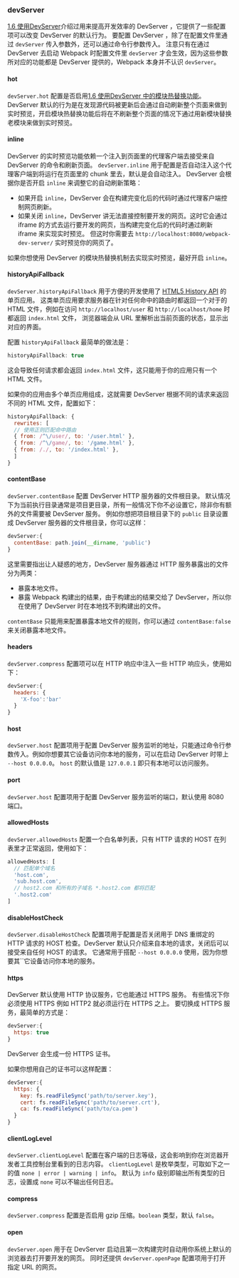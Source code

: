 ### devServer
[1.6 使用DevServer](../1入门/1.6使用DevServer.md)介绍过用来提高开发效率的 DevServer ，它提供了一些配置项可以改变 DevServer 的默认行为。
要配置 DevServer ，除了在配置文件里通过 `devServer` 传入参数外，还可以通过命令行参数传入。
注意只有在通过 DevServer 去启动 Webpack 时配置文件里 `devServer` 才会生效，因为这些参数所对应的功能都是 DevServer 提供的，Webpack 本身并不认识 `devServer`。

#### hot
`devServer.hot` 配置是否启用[1.6 使用DevServer 中的模块热替换功能](../1入门/1.6使用DevServer.md#模块热替换)。
DevServer 默认的行为是在发现源代码被更新后会通过自动刷新整个页面来做到实时预览，开启模块热替换功能后将在不刷新整个页面的情况下通过用新模块替换老模块来做到实时预览。


#### inline
DevServer 的实时预览功能依赖一个注入到页面里的代理客户端去接受来自 DevServer 的命令和刷新页面。
`devServer.inline` 用于配置是否自动注入这个代理客户端到将运行在页面里的 chunk 里去，默认是会自动注入。
DevServer 会根据你是否开启 `inline` 来调整它的自动刷新策略：
- 如果开启 `inline`，DevServer 会在构建完变化后的代码时通过代理客户端控制网页刷新。
- 如果关闭 `inline`，DevServer 讲无法直接控制要开发的网页。这时它会通过 iframe 的方式去运行要开发的网页，当构建完变化后的代码时通过刷新 iframe 来实现实时预览。
但这时你需要去 `http://localhost:8080/webpack-dev-server/` 实时预览你的网页了。

如果你想使用 DevServer 的模块热替换机制去实现实时预览，最好开启 `inline`。


#### historyApiFallback
`devServer.historyApiFallback` 用于方便的开发使用了 [HTML5 History API](https://developer.mozilla.org/en-US/docs/Web/API/History) 的单页应用。
这类单页应用要求服务器在针对任何命中的路由时都返回一个对于的 HTML 文件，例如在访问 `http://localhost/user` 和 `http://localhost/home` 时都返回 `index.html` 文件，
浏览器端会从 URL 里解析出当前页面的状态，显示出对应的界面。

配置 `historyApiFallback` 最简单的做法是：
```js
historyApiFallback: true
```
这会导致任何请求都会返回 `index.html` 文件，这只能用于你的应用只有一个 HTML 文件。

如果你的应用由多个单页应用组成，这就需要 DevServer 根据不同的请求来返回不同的 HTML 文件，配置如下：
```js
historyApiFallback: {
  rewrites: [
  // 使用正则匹配命中路由
  { from: /^\/user/, to: '/user.html' },
  { from: /^\/game/, to: '/game.html' },
  { from: /./, to: '/index.html' },
  ]
}
```

#### contentBase
`devServer.contentBase` 配置 DevServer HTTP 服务器的文件根目录。
默认情况下为当前执行目录通常是项目更目录，所有一般情况下你不必设置它，除非你有额外的文件需要被 DevServer 服务。
例如你想把项目根目录下的 `public` 目录设置成 DevServer 服务器的文件根目录，你可以这样：
```js
devServer:{
  contentBase: path.join(__dirname, 'public')
}
```

这里需要指出让人疑惑的地方，DevServer 服务器通过 HTTP 服务暴露出的文件分为两类：
- 暴露本地文件。
- 暴露 Webpack 构建出的结果，由于构建出的结果交给了 DevServer，所以你在使用了 DevServer 时在本地找不到构建出的文件。

`contentBase` 只能用来配置暴露本地文件的规则，你可以通过 `contentBase:false` 来关闭暴露本地文件。


#### headers
`devServer.compress` 配置项可以在 HTTP 响应中注入一些 HTTP 响应头，使用如下：
```js
devServer:{
  headers: {
    'X-foo':'bar'
  }
}
```


#### host
`devServer.host` 配置项用于配置 DevServer 服务监听的地址，只能通过命令行参数传入。例如你想要其它设备访问你本地的服务，可以在启动 DevServer 时带上 `--host 0.0.0.0`。
`host` 的默认值是 `127.0.0.1` 即只有本地可以访问服务。


#### port
`devServer.host` 配置项用于配置 DevServer 服务监听的端口，默认使用 8080 端口。


#### allowedHosts
`devServer.allowedHosts` 配置一个白名单列表，只有 HTTP 请求的 HOST 在列表里才正常返回，使用如下：
```js
allowedHosts: [
  // 匹配单个域名
  'host.com',
  'sub.host.com',
  // host2.com 和所有的子域名 *.host2.com 都将匹配
  '.host2.com'
]
```


#### disableHostCheck
`devServer.disableHostCheck` 配置项用于配置是否关闭用于 DNS 重绑定的 HTTP 请求的 HOST 检查。DevServer 默认只介绍来自本地的请求，关闭后可以接受来自任何 HOST 的请求。
它通常用于搭配 `--host 0.0.0.0` 使用，因为你想要其``它设备访问你本地的服务。


#### https
DevServer 默认使用 HTTP 协议服务，它也能通过 HTTPS 服务。
有些情况下你必须使用 HTTPS 例如 HTTP2 就必须运行在 HTTPS 之上。
要切换成 HTTPS 服务，最简单的方式是：
```js
devServer:{
  https: true
}
```
DevServer 会生成一份 HTTPS 证书。

如果你想用自己的证书可以这样配置：
```js
devServer:{
  https: {
    key: fs.readFileSync('path/to/server.key'),
    cert: fs.readFileSync('path/to/server.crt'),
    ca: fs.readFileSync('path/to/ca.pem')
  }
}
```


#### clientLogLevel
`devServer.clientLogLevel` 配置在客户端的日志等级，这会影响到你在浏览器开发者工具控制台里看到的日志内容。
`clientLogLevel` 是枚举类型，可取如下之一的值 `none | error | warning | info`。
默认为 `info` 级别即输出所有类型的日志，设置成 `none` 可以不输出任何日志。


#### compress
`devServer.compress` 配置是否启用 gzip 压缩。`boolean` 类型，默认 `false`。


#### open
`devServer.open` 用于在 DevServer 启动且第一次构建完时自动用你系统上默认的浏览器去打开要开发的网页。
同时还提供 `devServer.openPage` 配置项用于打开指定 URL 的网页。
